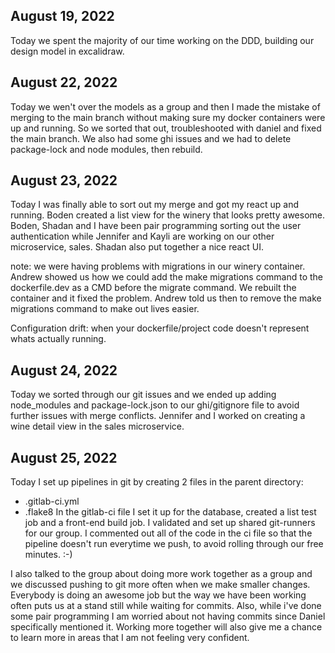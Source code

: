 

## August 19, 2022

Today we spent the majority of our time working on the DDD, building our design model in excalidraw. 

## August 22, 2022

Today we wen't over the models as a group and then I made the mistake of merging to the main branch without making sure my docker containers were up and running. So we sorted that out, troubleshooted with daniel and fixed the main branch. We also had some ghi issues and we had to delete package-lock and node modules, then rebuild. 

## August 23, 2022

Today I was finally able to sort out my merge and got my react up and running. Boden created a list view for the winery that looks pretty awesome. Boden, Shadan and I have been pair programming sorting out the user authentication while Jennifer and Kayli are working on our other microservice, sales. Shadan also put together a nice react UI.

note: we were having problems with migrations in our winery container. Andrew showed us how we could add the make migrations command to the dockerfile.dev as a CMD before the migrate command. We rebuilt the container and it fixed the problem. Andrew told us then to remove the make migrations command to make out lives easier. 

Configuration drift: when your dockerfile/project code doesn't represent whats actually running.

## August 24, 2022

Today we sorted through our git issues and we ended up adding node_modules and package-lock.json to our ghi/gitignore file to avoid further issues with merge conflicts. Jennifer and I worked on creating a wine detail view in the sales microservice. 

## August 25, 2022

Today I set up pipelines in git by creating 2 files in the parent directory:
- .gitlab-ci.yml
- .flake8
In the gitlab-ci file I set it up for the database, created a list test job and a front-end build job. I validated and set up shared git-runners for our group. I commented out all of the code in the ci file so that the pipeline doesn't run everytime we push, to avoid rolling through our free minutes. :-)

I also talked to the group about doing more work together as a group and we discussed pushing to git more often when we make smaller changes. Everybody is doing an awesome job but the way we have been working often puts us at a stand still while waiting for commits. Also, while i've done some pair programming I am worried about not having commits since Daniel specifically mentioned it. Working more together will also give me a chance to learn more in areas that I am not feeling very confident. 